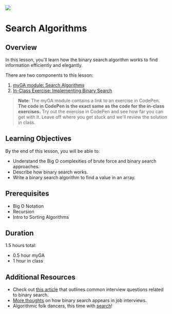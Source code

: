 ![](https://ga-dash.s3.amazonaws.com/production/assets/logo-9f88ae6c9c3871690e33280fcf557f33.png) 

# Search Algorithms

## Overview
In this lesson, you'll learn how the binary search algorithm works to find information efficiently and elegantly.

There are two components to this lesson:
1. [myGA module: Search Algorithms](https://my.generalassemb.ly/activities/633)
2. [In-Class Exercise: Implementing Binary Search](https://git.generalassemb.ly/software-engineering-immersive/SEI-Course-Materials/blob/master/6_computer-science-materials/algorithms/search-algorithms/exercises/searches.js)

>**Note**: The myGA module contains a link to an exercise in CodePen. **The code in CodePen is the exact same as the code for the in-class exercises.** Try out the exercise in CodePen and see how far you can get with it. Leave off where you get stuck and we'll review the solution in class.

## Learning Objectives
By the end of this lesson, you will be able to:
- Understand the Big O complexities of brute force and binary search approaches.
- Describe how binary search works.
- Write a binary search algorithm to find a value in an array.

## Prerequisites
* Big O Notation
* Recursion
* Intro to Sorting Algorithms

## Duration
1.5 hours total:
* 0.5 hour myGA
* 1 hour in class

## Additional Resources
- Check out [this article](https://medium.com/@codingfreak/binary-search-practice-problems-4c856cd9f26c) that outlines common interview questions related to binary search.
- [More thoughts](http://blog.gainlo.co/index.php/2017/01/12/rotated-array-binary-search/) on how binary search appears in job interviews.
- Algorithmic folk dancers, this time with [search](https://www.youtube.com/watch?v=iP897Z5Nerk)!